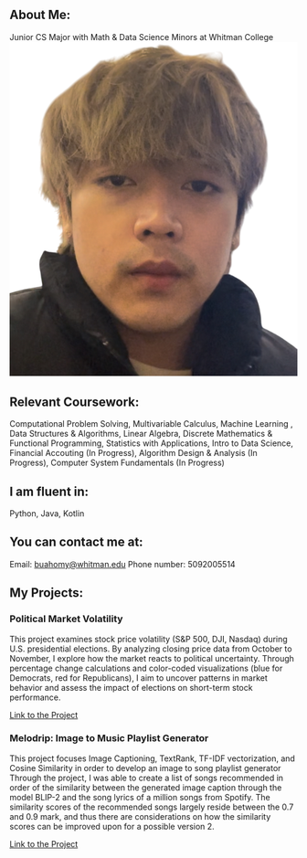 
## About Me: 
Junior CS Major with Math & Data Science Minors at Whitman College
![Pure](IMG_6144-Photoroom.png)

## Relevant Coursework: 
Computational Problem Solving, Multivariable Calculus, Machine Learning , Data Structures &
Algorithms, Linear Algebra, Discrete Mathematics & Functional Programming, Statistics with Applications, Intro to Data Science, Financial Accouting (In Progress), Algorithm Design & Analysis (In Progress), Computer System Fundamentals (In Progress)

## I am fluent in: 
Python, Java, Kotlin

## You can contact me at: 
Email: buahomy@whitman.edu
Phone number: 5092005514

## My Projects:

### Political Market Volatility
This project examines stock price volatility (S&P 500, DJI, Nasdaq) during U.S. presidential elections. By analyzing closing price data from October to November, I explore how the market reacts to political uncertainty. Through percentage change calculations and color-coded visualizations (blue for Democrats, red for Republicans), I aim to uncover patterns in market behavior and assess the impact of elections on short-term stock performance.

[Link to the Project](https://buahomy.github.io/Political-Market-Volatility/)

### Melodrip: Image to Music Playlist Generator
This project focuses Image Captioning, TextRank, TF-IDF vectorization, and Cosine Similarity in order to develop an image to song playlist generator Through the project, I was able to create a list of songs recommended in order of the similarity between the generated image caption through the model BLIP-2 and the song lyrics of a million songs from Spotify. The similarity scores of the recommended songs largely reside between the 0.7 and 0.9 mark, and thus there are considerations on how the similarity scores can be improved upon for a possible version 2.

[Link to the Project](https://buahomy.github.io/Image-to-Music-Playlist-Generator/)
